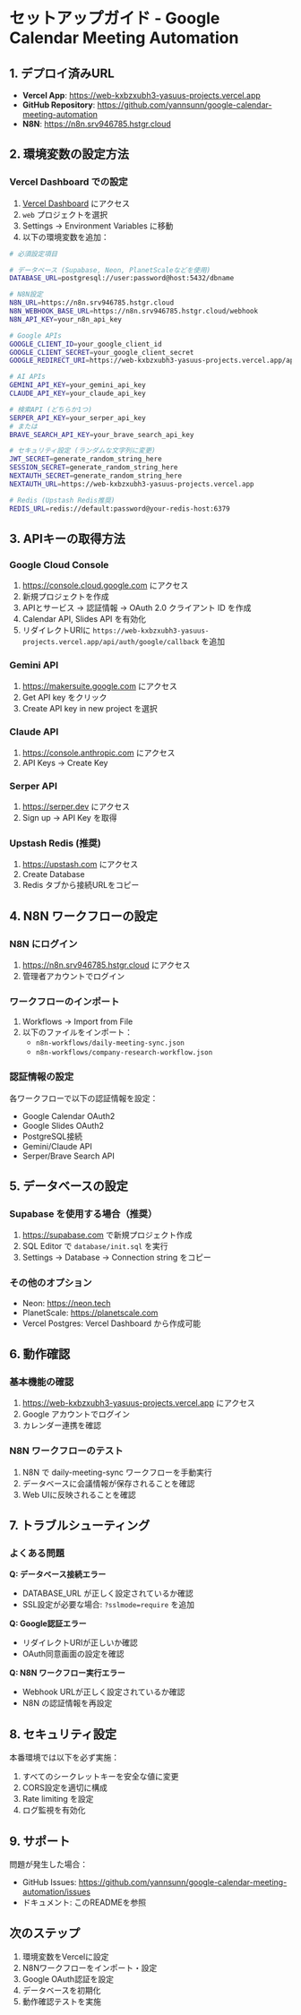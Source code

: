 # セットアップガイド - Google Calendar Meeting Automation

## 1. デプロイ済みURL

- **Vercel App**: https://web-kxbzxubh3-yasuus-projects.vercel.app
- **GitHub Repository**: https://github.com/yannsunn/google-calendar-meeting-automation
- **N8N**: https://n8n.srv946785.hstgr.cloud

## 2. 環境変数の設定方法

### Vercel Dashboard での設定

1. [Vercel Dashboard](https://vercel.com/dashboard) にアクセス
2. `web` プロジェクトを選択
3. Settings → Environment Variables に移動
4. 以下の環境変数を追加：

```bash
# 必須設定項目

# データベース (Supabase, Neon, PlanetScaleなどを使用)
DATABASE_URL=postgresql://user:password@host:5432/dbname

# N8N設定
N8N_URL=https://n8n.srv946785.hstgr.cloud
N8N_WEBHOOK_BASE_URL=https://n8n.srv946785.hstgr.cloud/webhook
N8N_API_KEY=your_n8n_api_key

# Google APIs
GOOGLE_CLIENT_ID=your_google_client_id
GOOGLE_CLIENT_SECRET=your_google_client_secret
GOOGLE_REDIRECT_URI=https://web-kxbzxubh3-yasuus-projects.vercel.app/api/auth/google/callback

# AI APIs
GEMINI_API_KEY=your_gemini_api_key
CLAUDE_API_KEY=your_claude_api_key

# 検索API (どちらか1つ)
SERPER_API_KEY=your_serper_api_key
# または
BRAVE_SEARCH_API_KEY=your_brave_search_api_key

# セキュリティ設定 (ランダムな文字列に変更)
JWT_SECRET=generate_random_string_here
SESSION_SECRET=generate_random_string_here
NEXTAUTH_SECRET=generate_random_string_here
NEXTAUTH_URL=https://web-kxbzxubh3-yasuus-projects.vercel.app

# Redis (Upstash Redis推奨)
REDIS_URL=redis://default:password@your-redis-host:6379
```

## 3. APIキーの取得方法

### Google Cloud Console
1. https://console.cloud.google.com にアクセス
2. 新規プロジェクトを作成
3. APIとサービス → 認証情報 → OAuth 2.0 クライアント ID を作成
4. Calendar API, Slides API を有効化
5. リダイレクトURIに `https://web-kxbzxubh3-yasuus-projects.vercel.app/api/auth/google/callback` を追加

### Gemini API
1. https://makersuite.google.com にアクセス
2. Get API key をクリック
3. Create API key in new project を選択

### Claude API
1. https://console.anthropic.com にアクセス
2. API Keys → Create Key

### Serper API
1. https://serper.dev にアクセス
2. Sign up → API Key を取得

### Upstash Redis (推奨)
1. https://upstash.com にアクセス
2. Create Database
3. Redis タブから接続URLをコピー

## 4. N8N ワークフローの設定

### N8N にログイン
1. https://n8n.srv946785.hstgr.cloud にアクセス
2. 管理者アカウントでログイン

### ワークフローのインポート
1. Workflows → Import from File
2. 以下のファイルをインポート：
   - `n8n-workflows/daily-meeting-sync.json`
   - `n8n-workflows/company-research-workflow.json`

### 認証情報の設定
各ワークフローで以下の認証情報を設定：
- Google Calendar OAuth2
- Google Slides OAuth2
- PostgreSQL接続
- Gemini/Claude API
- Serper/Brave Search API

## 5. データベースの設定

### Supabase を使用する場合（推奨）
1. https://supabase.com で新規プロジェクト作成
2. SQL Editor で `database/init.sql` を実行
3. Settings → Database → Connection string をコピー

### その他のオプション
- Neon: https://neon.tech
- PlanetScale: https://planetscale.com
- Vercel Postgres: Vercel Dashboard から作成可能

## 6. 動作確認

### 基本機能の確認
1. https://web-kxbzxubh3-yasuus-projects.vercel.app にアクセス
2. Google アカウントでログイン
3. カレンダー連携を確認

### N8N ワークフローのテスト
1. N8N で daily-meeting-sync ワークフローを手動実行
2. データベースに会議情報が保存されることを確認
3. Web UIに反映されることを確認

## 7. トラブルシューティング

### よくある問題

**Q: データベース接続エラー**
- DATABASE_URL が正しく設定されているか確認
- SSL設定が必要な場合: `?sslmode=require` を追加

**Q: Google認証エラー**
- リダイレクトURIが正しいか確認
- OAuth同意画面の設定を確認

**Q: N8N ワークフロー実行エラー**
- Webhook URLが正しく設定されているか確認
- N8N の認証情報を再設定

## 8. セキュリティ設定

本番環境では以下を必ず実施：
1. すべてのシークレットキーを安全な値に変更
2. CORS設定を適切に構成
3. Rate limiting を設定
4. ログ監視を有効化

## 9. サポート

問題が発生した場合：
- GitHub Issues: https://github.com/yannsunn/google-calendar-meeting-automation/issues
- ドキュメント: このREADMEを参照

## 次のステップ

1. 環境変数をVercelに設定
2. N8Nワークフローをインポート・設定
3. Google OAuth認証を設定
4. データベースを初期化
5. 動作確認テストを実施